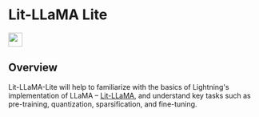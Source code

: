 # Lit-LLaMA Lite

<a
href="https://lightning.ai" ><img src ="https://img.shields.io/badge/-Lightning-792ee5?logo=pytorchlightning&logoColor=white" height="28"/>
</a>

## Overview

Lit-LLaMA-Lite will help to familiarize with the basics of Lightning's implementation of LLaMA – [Lit-LLaMA](https://github.com/Lightning-AI/lit-llama), and understand key tasks such as pre-training, quantization, sparsification, and fine-tuning.
